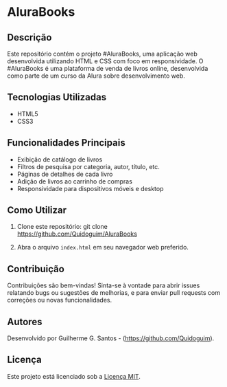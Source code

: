 # AluraBooks

## Descrição

Este repositório contém o projeto #AluraBooks, uma aplicação web desenvolvida utilizando HTML e CSS com foco em responsividade. O #AluraBooks é uma plataforma de venda de livros online, desenvolvida como parte de um curso da Alura sobre desenvolvimento web.

## Tecnologias Utilizadas

- HTML5
- CSS3

## Funcionalidades Principais

- Exibição de catálogo de livros
- Filtros de pesquisa por categoria, autor, título, etc.
- Páginas de detalhes de cada livro
- Adição de livros ao carrinho de compras
- Responsividade para dispositivos móveis e desktop

## Como Utilizar

1. Clone este repositório: git clone https://github.com/Quidoguim/AluraBooks

2. Abra o arquivo `index.html` em seu navegador web preferido.

## Contribuição

Contribuições são bem-vindas! Sinta-se à vontade para abrir issues relatando bugs ou sugestões de melhorias, e para enviar pull requests com correções ou novas funcionalidades.

## Autores

Desenvolvido por Guilherme G. Santos - (https://github.com/Quidoguim).

## Licença

Este projeto está licenciado sob a [Licença MIT](LICENSE).
